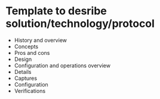 # Template to desribe solution/technology/protocol

- History and overview
- Concepts
- Pros and cons
- Design
- Configuration and operations overview
- Details
- Captures
- Configuration
- Verifications

